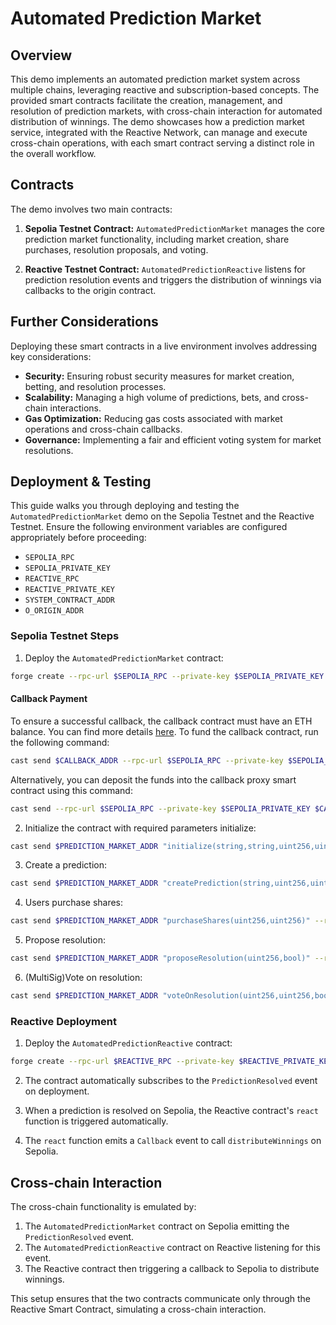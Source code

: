 # Automated Prediction Market

## Overview

This demo implements an automated prediction market system across multiple chains, leveraging reactive and subscription-based concepts. The provided smart contracts facilitate the creation, management, and resolution of prediction markets, with cross-chain interaction for automated distribution of winnings. The demo showcases how a prediction market service, integrated with the Reactive Network, can manage and execute cross-chain operations, with each smart contract serving a distinct role in the overall workflow.

## Contracts

The demo involves two main contracts:

1. **Sepolia Testnet Contract:** `AutomatedPredictionMarket` manages the core prediction market functionality, including market creation, share purchases, resolution proposals, and voting.

2. **Reactive Testnet Contract:** `AutomatedPredictionReactive` listens for prediction resolution events and triggers the distribution of winnings via callbacks to the origin contract.

## Further Considerations

Deploying these smart contracts in a live environment involves addressing key considerations:

- **Security:** Ensuring robust security measures for market creation, betting, and resolution processes.
- **Scalability:** Managing a high volume of predictions, bets, and cross-chain interactions.
- **Gas Optimization:** Reducing gas costs associated with market operations and cross-chain callbacks.
- **Governance:** Implementing a fair and efficient voting system for market resolutions.

## Deployment & Testing

This guide walks you through deploying and testing the `AutomatedPredictionMarket` demo on the Sepolia Testnet and the Reactive Testnet. Ensure the following environment variables are configured appropriately before proceeding:

* `SEPOLIA_RPC`
* `SEPOLIA_PRIVATE_KEY`
* `REACTIVE_RPC`
* `REACTIVE_PRIVATE_KEY`
* `SYSTEM_CONTRACT_ADDR`
* `O_ORIGIN_ADDR`

### Sepolia Testnet Steps

1. Deploy the `AutomatedPredictionMarket` contract:

```bash
forge create --rpc-url $SEPOLIA_RPC --private-key $SEPOLIA_PRIVATE_KEY src/demos/automated-prediction-market/AutomatedPredictionMarket.sol:AutomatedPredictionMarket --constructor-args 0x0000000000000000000000000000000000000000
```

#### Callback Payment

To ensure a successful callback, the callback contract must have an ETH balance. You can find more details [here](https://dev.reactive.network/system-contract#callback-payments). To fund the callback contract, run the following command:

```bash
cast send $CALLBACK_ADDR --rpc-url $SEPOLIA_RPC --private-key $SEPOLIA_PRIVATE_KEY --value 0.1ether
```

Alternatively, you can deposit the funds into the callback proxy smart contract using this command:

```bash
cast send --rpc-url $SEPOLIA_RPC --private-key $SEPOLIA_PRIVATE_KEY $CALLBACK_PROXY_ADDR "depositTo(address)" $CALLBACK_ADDR --value 0.1ether
```


2. Initialize the contract with required parameters initialize:

```bash
cast send $PREDICTION_MARKET_ADDR "initialize(string,string,uint256,uint256,uint256,uint256,address[],uint256)" --rpc-url $SEPOLIA_RPC --private-key $SEPOLIA_PRIVATE_KEY
```

3. Create a prediction:

```bash
cast send $PREDICTION_MARKET_ADDR "createPrediction(string,uint256,uint256[],uint256,uint256)" --rpc-url $SEPOLIA_RPC --private-key $SEPOLIA_PRIVATE_KEY
```

4. Users purchase shares:

```bash
cast send $PREDICTION_MARKET_ADDR "purchaseShares(uint256,uint256)" --rpc-url $SEPOLIA_RPC --private-key $SEPOLIA_PRIVATE_KEY
```

5. Propose resolution:

```bash
cast send $PREDICTION_MARKET_ADDR "proposeResolution(uint256,bool)" --rpc-url $SEPOLIA_RPC --private-key $SEPOLIA_PRIVATE_KEY
```

6. (MultiSig)Vote on resolution:

```bash
cast send $PREDICTION_MARKET_ADDR "voteOnResolution(uint256,uint256,bool)" --rpc-url $SEPOLIA_RPC --private-key $SEPOLIA_PRIVATE_KEY
```

### Reactive Deployment

1. Deploy the `AutomatedPredictionReactive` contract:

```bash
forge create --rpc-url $REACTIVE_RPC --private-key $REACTIVE_PRIVATE_KEY src/demos/automated-prediction-market/AutomatedPredictionReactive.sol:AutomatedPredictionReactive --constructor-args $SYSTEM_CONTRACT_ADDR $O_ORIGIN_ADDR
```

2. The contract automatically subscribes to the `PredictionResolved` event on deployment.

3. When a prediction is resolved on Sepolia, the Reactive contract's `react` function is triggered automatically.

4. The `react` function emits a `Callback` event to call `distributeWinnings` on Sepolia.

## Cross-chain Interaction

The cross-chain functionality is emulated by:

1. The `AutomatedPredictionMarket` contract on Sepolia emitting the `PredictionResolved` event.
2. The `AutomatedPredictionReactive` contract on Reactive listening for this event.
3. The Reactive contract then triggering a callback to Sepolia to distribute winnings.

This setup ensures that the two contracts communicate only through the Reactive Smart Contract, simulating a cross-chain interaction.